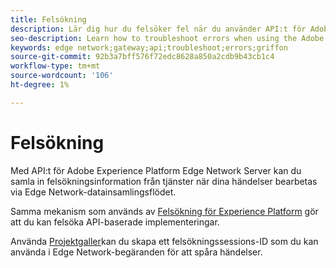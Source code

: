 ```yaml
---
title: Felsökning
description: Lär dig hur du felsöker fel när du använder API:t för Adobe Experience Platform Edge Network Server
seo-description: Learn how to troubleshoot errors when using the Adobe Experience Platform Edge Network Server API
keywords: edge network;gateway;api;troubleshoot;errors;griffon
source-git-commit: 92b3a7bff576f72edc8628a850a2cdb9b43cb1c4
workflow-type: tm+mt
source-wordcount: '106'
ht-degree: 1%

---
```



# Felsökning

Med API:t för Adobe Experience Platform Edge Network Server kan du samla in felsökningsinformation från tjänster när dina händelser bearbetas via Edge Network-datainsamlingsflödet.

Samma mekanism som används av [Felsökning för Experience Platform](https://experienceleague.adobe.com/docs/debugger-learn/tutorials/experience-platform-debugger/introduction-to-the-experience-platform-debugger.html?lang=en) gör att du kan felsöka API-baserade implementeringar.

Använda [Projektgaller](https://aep-sdks.gitbook.io/docs/beta/project-griffon)kan du skapa ett felsökningssessions-ID som du kan använda i Edge Network-begäranden för att spåra händelser.

